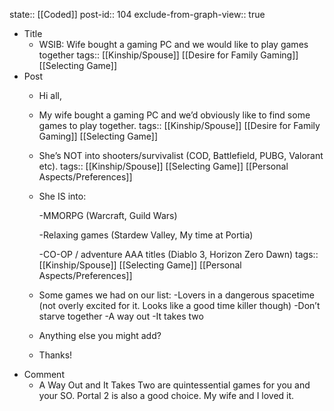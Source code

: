 state:: [[Coded]]
post-id:: 104
exclude-from-graph-view:: true

- Title
  - WSIB: Wife bought a gaming PC and we would like to play games together
    tags:: [[Kinship/Spouse]] [[Desire for Family Gaming]] [[Selecting Game]]
- Post
  - Hi all,
  - My wife bought a gaming PC and we’d obviously like to find some games to play together.
    tags:: [[Kinship/Spouse]] [[Desire for Family Gaming]] [[Selecting Game]]
  - She’s NOT into shooters/survivalist (COD, Battlefield, PUBG, Valorant etc).
    tags:: [[Kinship/Spouse]] [[Selecting Game]] [[Personal Aspects/Preferences]]
  - She IS into:

    -MMORPG (Warcraft, Guild Wars)

    -Relaxing games (Stardew Valley, My time at Portia)

    -CO-OP / adventure AAA titles (Diablo 3, Horizon Zero Dawn)
    tags:: [[Kinship/Spouse]] [[Selecting Game]] [[Personal Aspects/Preferences]]

  - Some games we had on our list:
    -Lovers in a dangerous spacetime (not overly excited for it. Looks like a good time killer though)
    -Don’t starve together
    -A way out
    -It takes two
  - Anything else you might add?
  - Thanks!
- Comment
  - A Way Out and It Takes Two are quintessential games for you and your SO. Portal 2 is also a good choice. My wife and I loved it.
